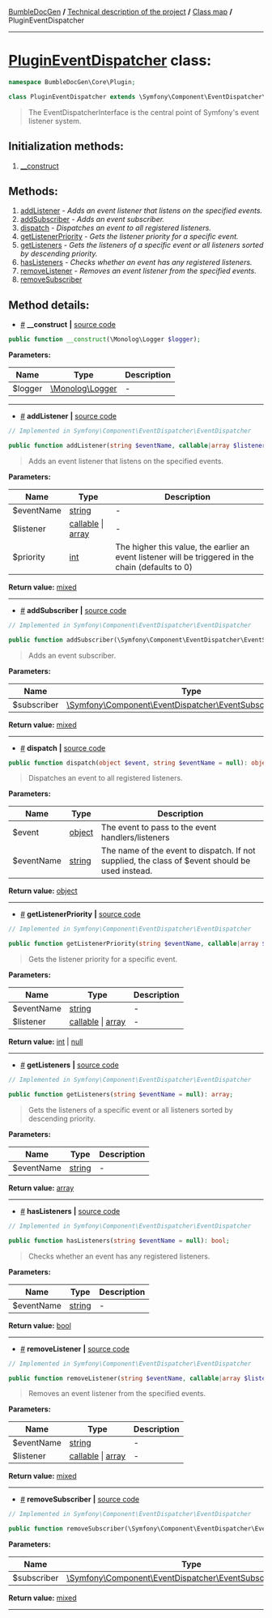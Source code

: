 <!-- {% raw %} -->
<embed> <a href="/docs/README.md">BumbleDocGen</a> <b>/</b> <a href="/docs/tech/readme.md">Technical description of the project</a> <b>/</b> <a href="/docs/tech/map.md">Class map</a> <b>/</b> PluginEventDispatcher<hr> </embed>

<h1>
    <a href="https://github.com/bumble-tech/bumble-doc-gen/blob/master/src/Core/Plugin/PluginEventDispatcher.php#L10">PluginEventDispatcher</a> class:
</h1>





```php
namespace BumbleDocGen\Core\Plugin;

class PluginEventDispatcher extends \Symfony\Component\EventDispatcher\EventDispatcher
```

<blockquote>The EventDispatcherInterface is the central point of Symfony's event listener system.</blockquote>






<h2>Initialization methods:</h2>

<ol>
<li>
    <a href="#m-construct">__construct</a>
    </li>
</ol>

<h2>Methods:</h2>

<ol>
<li>
    <a href="#maddlistener">addListener</a>
    - <i>Adds an event listener that listens on the specified events.</i></li>
<li>
    <a href="#maddsubscriber">addSubscriber</a>
    - <i>Adds an event subscriber.</i></li>
<li>
    <a href="#mdispatch">dispatch</a>
    - <i>Dispatches an event to all registered listeners.</i></li>
<li>
    <a href="#mgetlistenerpriority">getListenerPriority</a>
    - <i>Gets the listener priority for a specific event.</i></li>
<li>
    <a href="#mgetlisteners">getListeners</a>
    - <i>Gets the listeners of a specific event or all listeners sorted by descending priority.</i></li>
<li>
    <a href="#mhaslisteners">hasListeners</a>
    - <i>Checks whether an event has any registered listeners.</i></li>
<li>
    <a href="#mremovelistener">removeListener</a>
    - <i>Removes an event listener from the specified events.</i></li>
<li>
    <a href="#mremovesubscriber">removeSubscriber</a>
    </li>
</ol>







<h2>Method details:</h2>

<div class='method_description-block'>

<ul>
<li><a name="m-construct" href="#m-construct">#</a>
 <b>__construct</b>
    <b>|</b> <a href="https://github.com/bumble-tech/bumble-doc-gen/blob/master/src/Core/Plugin/PluginEventDispatcher.php#L14">source code</a></li>
</ul>

```php
public function __construct(\Monolog\Logger $logger);
```



<b>Parameters:</b>

<table>
    <thead>
    <tr>
        <th>Name</th>
        <th>Type</th>
        <th>Description</th>
    </tr>
    </thead>
    <tbody>
            <tr>
            <td>$logger</td>
            <td><a href='https://github.com/Seldaek/monolog/blob/master/src/Monolog/Logger.php'>\Monolog\Logger</a></td>
            <td>-</td>
        </tr>
        </tbody>
</table>



</div>
<hr>
<div class='method_description-block'>

<ul>
<li><a name="maddlistener" href="#maddlistener">#</a>
 <b>addListener</b>
    <b>|</b> <a href="https://github.com/bumble-tech/bumble-doc-gen/blob/master/vendor/symfony/event-dispatcher/EventDispatcher.php#L141">source code</a></li>
</ul>

```php
// Implemented in Symfony\Component\EventDispatcher\EventDispatcher

public function addListener(string $eventName, callable|array $listener, int $priority): mixed;
```

<blockquote>Adds an event listener that listens on the specified events.</blockquote>

<b>Parameters:</b>

<table>
    <thead>
    <tr>
        <th>Name</th>
        <th>Type</th>
        <th>Description</th>
    </tr>
    </thead>
    <tbody>
            <tr>
            <td>$eventName</td>
            <td><a href='https://www.php.net/manual/en/language.types.string.php'>string</a></td>
            <td>-</td>
        </tr>
            <tr>
            <td>$listener</td>
            <td><a href='https://www.php.net/manual/en/language.types.callable.php'>callable</a> | <a href='https://www.php.net/manual/en/language.types.array.php'>array</a></td>
            <td>-</td>
        </tr>
            <tr>
            <td>$priority</td>
            <td><a href='https://www.php.net/manual/en/language.types.integer.php'>int</a></td>
            <td>The higher this value, the earlier an event
 listener will be triggered in the chain (defaults to 0)</td>
        </tr>
        </tbody>
</table>

<b>Return value:</b> <a href='https://www.php.net/manual/en/language.types.mixed.php'>mixed</a>


</div>
<hr>
<div class='method_description-block'>

<ul>
<li><a name="maddsubscriber" href="#maddsubscriber">#</a>
 <b>addSubscriber</b>
    <b>|</b> <a href="https://github.com/bumble-tech/bumble-doc-gen/blob/master/vendor/symfony/event-dispatcher/EventDispatcher.php#L181">source code</a></li>
</ul>

```php
// Implemented in Symfony\Component\EventDispatcher\EventDispatcher

public function addSubscriber(\Symfony\Component\EventDispatcher\EventSubscriberInterface $subscriber): mixed;
```

<blockquote>Adds an event subscriber.</blockquote>

<b>Parameters:</b>

<table>
    <thead>
    <tr>
        <th>Name</th>
        <th>Type</th>
        <th>Description</th>
    </tr>
    </thead>
    <tbody>
            <tr>
            <td>$subscriber</td>
            <td><a href='https://github.com/symfony/event-dispatcher/blob/master/EventSubscriberInterface.php'>\Symfony\Component\EventDispatcher\EventSubscriberInterface</a></td>
            <td>-</td>
        </tr>
        </tbody>
</table>

<b>Return value:</b> <a href='https://www.php.net/manual/en/language.types.mixed.php'>mixed</a>


</div>
<hr>
<div class='method_description-block'>

<ul>
<li><a name="mdispatch" href="#mdispatch">#</a>
 <b>dispatch</b>
    <b>|</b> <a href="https://github.com/bumble-tech/bumble-doc-gen/blob/master/src/Core/Plugin/PluginEventDispatcher.php#L19">source code</a></li>
</ul>

```php
public function dispatch(object $event, string $eventName = null): object;
```

<blockquote>Dispatches an event to all registered listeners.</blockquote>

<b>Parameters:</b>

<table>
    <thead>
    <tr>
        <th>Name</th>
        <th>Type</th>
        <th>Description</th>
    </tr>
    </thead>
    <tbody>
            <tr>
            <td>$event</td>
            <td><a href='https://www.php.net/manual/en/language.types.object.php'>object</a></td>
            <td>The event to pass to the event handlers/listeners</td>
        </tr>
            <tr>
            <td>$eventName</td>
            <td><a href='https://www.php.net/manual/en/language.types.string.php'>string</a></td>
            <td>The name of the event to dispatch. If not supplied,
 the class of $event should be used instead.</td>
        </tr>
        </tbody>
</table>

<b>Return value:</b> <a href='https://www.php.net/manual/en/language.types.object.php'>object</a>


</div>
<hr>
<div class='method_description-block'>

<ul>
<li><a name="mgetlistenerpriority" href="#mgetlistenerpriority">#</a>
 <b>getListenerPriority</b>
    <b>|</b> <a href="https://github.com/bumble-tech/bumble-doc-gen/blob/master/vendor/symfony/event-dispatcher/EventDispatcher.php#L94">source code</a></li>
</ul>

```php
// Implemented in Symfony\Component\EventDispatcher\EventDispatcher

public function getListenerPriority(string $eventName, callable|array $listener): int|null;
```

<blockquote>Gets the listener priority for a specific event.</blockquote>

<b>Parameters:</b>

<table>
    <thead>
    <tr>
        <th>Name</th>
        <th>Type</th>
        <th>Description</th>
    </tr>
    </thead>
    <tbody>
            <tr>
            <td>$eventName</td>
            <td><a href='https://www.php.net/manual/en/language.types.string.php'>string</a></td>
            <td>-</td>
        </tr>
            <tr>
            <td>$listener</td>
            <td><a href='https://www.php.net/manual/en/language.types.callable.php'>callable</a> | <a href='https://www.php.net/manual/en/language.types.array.php'>array</a></td>
            <td>-</td>
        </tr>
        </tbody>
</table>

<b>Return value:</b> <a href='https://www.php.net/manual/en/language.types.integer.php'>int</a> | <a href='https://www.php.net/manual/en/language.types.null.php'>null</a>


</div>
<hr>
<div class='method_description-block'>

<ul>
<li><a name="mgetlisteners" href="#mgetlisteners">#</a>
 <b>getListeners</b>
    <b>|</b> <a href="https://github.com/bumble-tech/bumble-doc-gen/blob/master/vendor/symfony/event-dispatcher/EventDispatcher.php#L68">source code</a></li>
</ul>

```php
// Implemented in Symfony\Component\EventDispatcher\EventDispatcher

public function getListeners(string $eventName = null): array;
```

<blockquote>Gets the listeners of a specific event or all listeners sorted by descending priority.</blockquote>

<b>Parameters:</b>

<table>
    <thead>
    <tr>
        <th>Name</th>
        <th>Type</th>
        <th>Description</th>
    </tr>
    </thead>
    <tbody>
            <tr>
            <td>$eventName</td>
            <td><a href='https://www.php.net/manual/en/language.types.string.php'>string</a></td>
            <td>-</td>
        </tr>
        </tbody>
</table>

<b>Return value:</b> <a href='https://www.php.net/manual/en/language.types.array.php'>array</a>


</div>
<hr>
<div class='method_description-block'>

<ul>
<li><a name="mhaslisteners" href="#mhaslisteners">#</a>
 <b>hasListeners</b>
    <b>|</b> <a href="https://github.com/bumble-tech/bumble-doc-gen/blob/master/vendor/symfony/event-dispatcher/EventDispatcher.php#L123">source code</a></li>
</ul>

```php
// Implemented in Symfony\Component\EventDispatcher\EventDispatcher

public function hasListeners(string $eventName = null): bool;
```

<blockquote>Checks whether an event has any registered listeners.</blockquote>

<b>Parameters:</b>

<table>
    <thead>
    <tr>
        <th>Name</th>
        <th>Type</th>
        <th>Description</th>
    </tr>
    </thead>
    <tbody>
            <tr>
            <td>$eventName</td>
            <td><a href='https://www.php.net/manual/en/language.types.string.php'>string</a></td>
            <td>-</td>
        </tr>
        </tbody>
</table>

<b>Return value:</b> <a href='https://www.php.net/manual/en/language.types.boolean.php'>bool</a>


</div>
<hr>
<div class='method_description-block'>

<ul>
<li><a name="mremovelistener" href="#mremovelistener">#</a>
 <b>removeListener</b>
    <b>|</b> <a href="https://github.com/bumble-tech/bumble-doc-gen/blob/master/vendor/symfony/event-dispatcher/EventDispatcher.php#L150">source code</a></li>
</ul>

```php
// Implemented in Symfony\Component\EventDispatcher\EventDispatcher

public function removeListener(string $eventName, callable|array $listener): mixed;
```

<blockquote>Removes an event listener from the specified events.</blockquote>

<b>Parameters:</b>

<table>
    <thead>
    <tr>
        <th>Name</th>
        <th>Type</th>
        <th>Description</th>
    </tr>
    </thead>
    <tbody>
            <tr>
            <td>$eventName</td>
            <td><a href='https://www.php.net/manual/en/language.types.string.php'>string</a></td>
            <td>-</td>
        </tr>
            <tr>
            <td>$listener</td>
            <td><a href='https://www.php.net/manual/en/language.types.callable.php'>callable</a> | <a href='https://www.php.net/manual/en/language.types.array.php'>array</a></td>
            <td>-</td>
        </tr>
        </tbody>
</table>

<b>Return value:</b> <a href='https://www.php.net/manual/en/language.types.mixed.php'>mixed</a>


</div>
<hr>
<div class='method_description-block'>

<ul>
<li><a name="mremovesubscriber" href="#mremovesubscriber">#</a>
 <b>removeSubscriber</b>
    <b>|</b> <a href="https://github.com/bumble-tech/bumble-doc-gen/blob/master/vendor/symfony/event-dispatcher/EventDispatcher.php#L199">source code</a></li>
</ul>

```php
// Implemented in Symfony\Component\EventDispatcher\EventDispatcher

public function removeSubscriber(\Symfony\Component\EventDispatcher\EventSubscriberInterface $subscriber): mixed;
```



<b>Parameters:</b>

<table>
    <thead>
    <tr>
        <th>Name</th>
        <th>Type</th>
        <th>Description</th>
    </tr>
    </thead>
    <tbody>
            <tr>
            <td>$subscriber</td>
            <td><a href='https://github.com/symfony/event-dispatcher/blob/master/EventSubscriberInterface.php'>\Symfony\Component\EventDispatcher\EventSubscriberInterface</a></td>
            <td>-</td>
        </tr>
        </tbody>
</table>

<b>Return value:</b> <a href='https://www.php.net/manual/en/language.types.mixed.php'>mixed</a>


</div>
<hr>

<!-- {% endraw %} -->